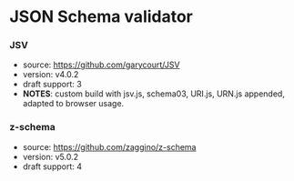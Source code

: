 # JSON Schema validator

### JSV
* source: https://github.com/garycourt/JSV
* version: v4.0.2
* draft support: 3
* __NOTES__: custom build with jsv.js, schema03, URI.js, URN.js appended, adapted to browser usage.

### z-schema
* source: https://github.com/zaggino/z-schema
* version: v5.0.2
* draft support: 4
